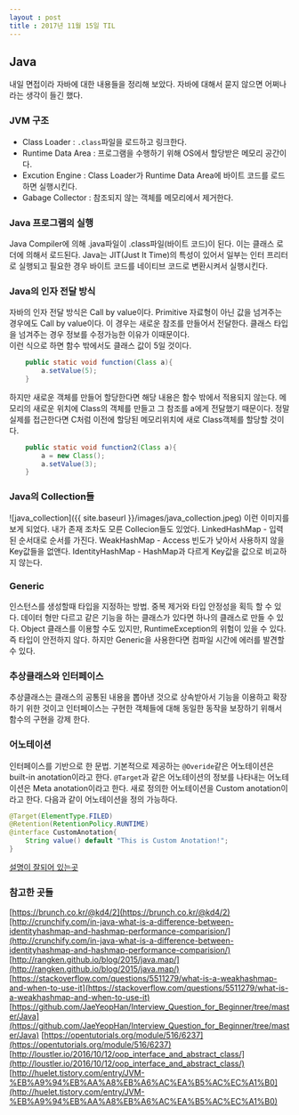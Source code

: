 ```yaml
---
layout : post
title : 2017년 11월 15일 TIL
---
```


## Java
내일 면접이라 자바에 대한 내용들을 정리해 보았다. 자바에 대해서 묻지 않으면 어쩌나 라는 생각이 들긴 했다.

### JVM 구조
- Class Loader : `.class`파일을 로드하고 링크한다.
- Runtime Data Area : 프로그램을 수행하기 위해 OS에서 할당받은 메모리 공간이다.
- Excution Engine : Class Loader가 Runtime Data Area에 바이트 코드를 로드하면 실행시킨다.
- Gabage Collector : 참조되지 않는 객체를 메모리에서 제거한다.

### Java 프로그램의 실행
Java Compiler에 의해 .java파일이 .class파일(바이트 코드)이 된다. 이는 클래스 로더에 의해서 로드된다.
Java는 JIT(Just It Time)의 특성이 있어서 일부는 인터 프리터로 실행되고 필요한 경우 바이트 코드를 네이티브 코드로 변환시켜서 실행시킨다.

### Java의 인자 전달 방식
자바의 인자 전달 방식은 Call by value이다. Primitive 자료형이 아닌 값을 넘겨주는 경우에도 Call by value이다. 이 경우는 새로운 참조를 만들어서 전달한다. 클래스 타입을 넘겨주는 경우 정보를 수정가능한 이유가 이때문이다.  
이런 식으로 하면 함수 밖에서도 클래스 값이 5일 것이다.
```java
    public static void function(Class a){
        a.setValue(5);
    }
```

하지만 새로운 객체를 만들어 할당한다면 해당 내용은 함수 밖에서 적용되지 않는다. 메모리의 새로운 위치에 Class의 객체를 만들고 그 참조를 a에게 전달했기 때문이다. 정말 실제를 접근한다면 C처럼 이전에 할당된 메모리위치에 새로 Class객체를 할당할 것이다. 
```java
    public static void function2(Class a){
        a = new Class();
        a.setValue(3);
    }
```

### Java의 Collection들
![java_collection]({{ site.baseurl }}/images/java_collection.jpeg)
이런 이미지를 보게 되었다. 내가 존재 조차도 모른 Collecion들도 있었다.
LinkedHashMap - 입력된 순서대로 순서를 가진다.
WeakHashMap - Access 빈도가 낮아서 사용하지 않을 Key값들을 없앤다.
IdentityHashMap - HashMap과 다르게 Key값을 값으로 비교하지 않는다.

### Generic
인스턴스를 생성할때 타입을 지정하는 방법. 중복 제거와 타입 안정성을 획득 할 수 있다. 데이터 형만 다르고 같은 기능을 하는 클래스가 있다면 하나의 클래스로 만들 수 있다. Object 클래스를 이용할 수도 있지만, RuntimeException의 위험이 있을 수 있다. 즉 타입이 안전하지 않다. 하지만 Generic을 사용한다면 컴파일 시간에 에러를 발견할 수 있다.

### 추상클래스와 인터페이스
추상클래스는 클래스의 공통된 내용을 뽑아낸 것으로 상속받아서 기능을 이용하고 확장하기 위한 것이고 인터페이스는 구현한 객체들에 대해 동일한 동작을 보장하기 위해서 함수의 구현을 강제 한다.

### 어노테이션
인터페이스를 기반으로 한 문법. 기본적으로 제공하는 `@Overide`같은 어노테이션은 built-in anotation이라고 한다. `@Target`과 같은 어노테이션의 정보를 나타내는 어노테이션은 Meta anotation이라고 한다. 새로 정의한 어노테이션을 Custom anotation이라고 한다. 다음과 같이 어노테이션을 정의 가능하다.
```java
@Target(ElementType.FILED)
@Retention(RetentionPolicy.RUNTIME)
@interface CustomAnotation{
    String value() default "This is Custom Anotation!";
}
```
[설명이 잘되어 있는곳](http://jdm.kr/blog/216)

### 참고한 곳들
[https://brunch.co.kr/@kd4/2](https://brunch.co.kr/@kd4/2)[http://crunchify.com/in-java-what-is-a-difference-between-identityhashmap-and-hashmap-performance-comparision/](http://crunchify.com/in-java-what-is-a-difference-between-identityhashmap-and-hashmap-performance-comparision/)
[http://rangken.github.io/blog/2015/java.map/](http://rangken.github.io/blog/2015/java.map/)
[https://stackoverflow.com/questions/5511279/what-is-a-weakhashmap-and-when-to-use-it](https://stackoverflow.com/questions/5511279/what-is-a-weakhashmap-and-when-to-use-it)
[https://github.com/JaeYeopHan/Interview_Question_for_Beginner/tree/master/Java](https://github.com/JaeYeopHan/Interview_Question_for_Beginner/tree/master/Java)
[https://opentutorials.org/module/516/6237](https://opentutorials.org/module/516/6237)
[http://loustler.io/2016/10/12/oop_interface_and_abstract_class/](http://loustler.io/2016/10/12/oop_interface_and_abstract_class/)
[http://huelet.tistory.com/entry/JVM-%EB%A9%94%EB%AA%A8%EB%A6%AC%EA%B5%AC%EC%A1%B0](http://huelet.tistory.com/entry/JVM-%EB%A9%94%EB%AA%A8%EB%A6%AC%EA%B5%AC%EC%A1%B0)
